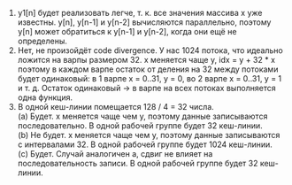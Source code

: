 1) y1[n] будет реализовать легче, т. к. все значения массива x уже известны. y[n], y[n-1] и y[n-2] вычисляются параллельно, поэтому y[n] может обратиться к y[n-1] и y[n-2], когда они ещё не определены.  
2) Нет, не произойдёт code divergence. У нас 1024 потока, что идеально ложится на варпы размером 32. x меняется чаще y, idx = y + 32 * x поэтому в каждом варпе остаток от деления на 32 между потоками будет одинаковый: в 1 варпе x = 0..31, y = 0, во 2 варпе x = 0..31, y = 1 и т. д. Остаток одинаковый -> в варпе на всех потоках выполняется одна функция.  
3) В одной кеш-линии помещается 128 / 4 = 32 числа.  
(a) Будет. x меняется чаще чем y, поэтому данные записываются последовательно. В одной рабочей группе будет 32 кеш-линии.   
(b) Не будет. x меняется чаще чем y, поэтому данные записываются с интервалами 32. В одной рабочей группе будет 1024 кеш-линии.    
(c) Будет. Случай аналогичен a, сдвиг не влияет на последовательность записи. В одной рабочей группе будет 32 кеш-линии. 